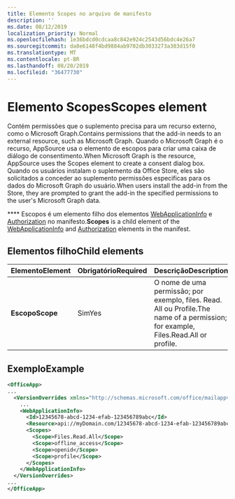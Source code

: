 ```yaml
---
title: Elemento Scopes no arquivo de manifesto
description: ''
ms.date: 08/12/2019
localization_priority: Normal
ms.openlocfilehash: 1e36bdcd0cdcaa8c842e924c2543d56bdc4e26a7
ms.sourcegitcommit: da8e6148f4bd9884ab9702db3033273a383d15f0
ms.translationtype: MT
ms.contentlocale: pt-BR
ms.lasthandoff: 08/20/2019
ms.locfileid: "36477730"
---
```

# <a name="scopes-element"></a><span data-ttu-id="24845-102">Elemento Scopes</span><span class="sxs-lookup"><span data-stu-id="24845-102">Scopes element</span></span>

<span data-ttu-id="24845-103">Contém permissões que o suplemento precisa para um recurso externo, como o Microsoft Graph.</span><span class="sxs-lookup"><span data-stu-id="24845-103">Contains permissions that the add-in needs to an external resource, such as Microsoft Graph.</span></span> <span data-ttu-id="24845-104">Quando o Microsoft Graph é o recurso, AppSource usa o elemento de escopos para criar uma caixa de diálogo de consentimento.</span><span class="sxs-lookup"><span data-stu-id="24845-104">When Microsoft Graph is the resource, AppSource uses the Scopes element to create a consent dialog box.</span></span> <span data-ttu-id="24845-105">Quando os usuários instalam o suplemento da Office Store, eles são solicitados a conceder ao suplemento permissões especificas para os dados do Microsoft Graph do usuário.</span><span class="sxs-lookup"><span data-stu-id="24845-105">When users install the add-in from the Store, they are prompted to grant the add-in the specified permissions to the user's Microsoft Graph data.</span></span>

<span data-ttu-id="24845-106">\*\*\*\* Escopos é um elemento filho dos elementos [WebApplicationInfo](webapplicationinfo.md) e [Authorization](authorization.md) no manifesto.</span><span class="sxs-lookup"><span data-stu-id="24845-106">**Scopes** is a child element of the [WebApplicationInfo](webapplicationinfo.md) and [Authorization](authorization.md) elements in the manifest.</span></span>

## <a name="child-elements"></a><span data-ttu-id="24845-107">Elementos filho</span><span class="sxs-lookup"><span data-stu-id="24845-107">Child elements</span></span>

|  <span data-ttu-id="24845-108">Elemento</span><span class="sxs-lookup"><span data-stu-id="24845-108">Element</span></span> |  <span data-ttu-id="24845-109">Obrigatório</span><span class="sxs-lookup"><span data-stu-id="24845-109">Required</span></span>  |  <span data-ttu-id="24845-110">Descrição</span><span class="sxs-lookup"><span data-stu-id="24845-110">Description</span></span>  |
|:-----|:-----|:-----|
|  <span data-ttu-id="24845-111">**Escopo**</span><span class="sxs-lookup"><span data-stu-id="24845-111">**Scope**</span></span>                |  <span data-ttu-id="24845-112">Sim</span><span class="sxs-lookup"><span data-stu-id="24845-112">Yes</span></span>     |   <span data-ttu-id="24845-113">O nome de uma permissão; por exemplo, files. Read. All ou Profile.</span><span class="sxs-lookup"><span data-stu-id="24845-113">The name of a permission; for example, Files.Read.All or profile.</span></span> |

## <a name="example"></a><span data-ttu-id="24845-114">Exemplo</span><span class="sxs-lookup"><span data-stu-id="24845-114">Example</span></span>

```xml
<OfficeApp>
...
  <VersionOverrides xmlns="http://schemas.microsoft.com/office/mailappversionoverrides" xsi:type="VersionOverridesV1_0">
    ...
    <WebApplicationInfo>
      <Id>12345678-abcd-1234-efab-123456789abc</Id>
      <Resource>api://myDomain.com/12345678-abcd-1234-efab-123456789abc<Resource>
      <Scopes>
        <Scope>Files.Read.All</Scope>
        <Scope>offline_access</Scope>
        <Scope>openid</Scope>
        <Scope>profile</Scope>
      </Scopes>
    </WebApplicationInfo>
  </VersionOverrides>
...
</OfficeApp>
```

